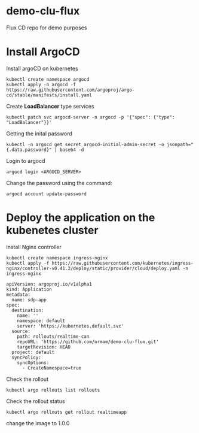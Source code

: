 # demo-clu-flux
Flux CD repo for demo purposes

# Install ArgoCD

Install argoCD on kubernetes
```
kubectl create namespace argocd
kubectl apply -n argocd -f https://raw.githubusercontent.com/argoproj/argo-cd/stable/manifests/install.yaml
```
Create **LoadBalancer** type services
```
kubectl patch svc argocd-server -n argocd -p '{"spec": {"type": "LoadBalancer"}}'
```
Getting the inital password
```
kubectl -n argocd get secret argocd-initial-admin-secret -o jsonpath="{.data.password}" | base64 -d
```
Login to argocd
```
argocd login <ARGOCD_SERVER>
```
Change the password using the command:
```
argocd account update-password
```

# Deploy the application on the kubenetes cluster
install Nginx controller
```
kubectl create namespace ingress-nginx
kubectl apply -f https://raw.githubusercontent.com/kubernetes/ingress-nginx/controller-v0.41.2/deploy/static/provider/cloud/deploy.yaml -n ingress-nginx
```
```
apiVersion: argoproj.io/v1alpha1
kind: Application
metadata:
  name: sdp-app
spec:
  destination:
    name: ''
    namespace: default
    server: 'https://kubernetes.default.svc'
  source:
    path: rollouts/realtime-can
    repoURL: 'https://github.com/ormam/demo-clu-flux.git'
    targetRevision: HEAD
  project: default
  syncPolicy:
    syncOptions:
      - CreateNamespace=true
```

Check the rollout
```
kubectl argo rollouts list rollouts
```

Check the rollout status
```
kubectl argo rollouts get rollout realtimeapp
```
change the image to 1.0.0
